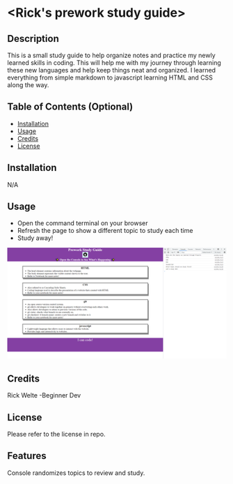 # <Rick's prework study guide>

## Description

This is a small study guide to help organize notes and practice my newly learned skills in coding. This will help me with my journey through learning these new languages and help keep things neat and organized. I learned everything from simple markdown to javascript learning HTML and CSS along the way.
## Table of Contents (Optional)

- [Installation](#installation)
- [Usage](#usage)
- [Credits](#credits)
- [License](#license)

## Installation

N/A

## Usage
- Open the command terminal on your browser
- Refresh the page to show a different topic to study each time
- Study away!

![alt text](assets/images/screenshot.png)

## Credits

Rick Welte -Beginner Dev

## License

Please refer to the license in repo.

## Features

Console randomizes topics to review and study.



